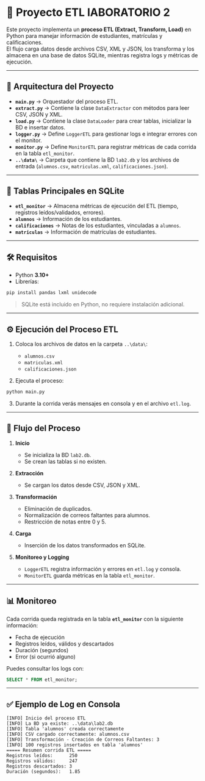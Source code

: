 # 📌 Proyecto ETL lABORATORIO 2

Este proyecto implementa un **proceso ETL (Extract, Transform, Load)** en Python para manejar información de estudiantes, matrículas y calificaciones.  
El flujo carga datos desde archivos CSV, XML y JSON, los transforma y los almacena en una base de datos SQLite, mientras registra logs y métricas de ejecución.

---

## 🚀 Arquitectura del Proyecto

- **`main.py`** → Orquestador del proceso ETL.  
- **`extract.py`** → Contiene la clase `DataExtractor` con métodos para leer CSV, JSON y XML.  
- **`load.py`** → Contiene la clase `DataLoader` para crear tablas, inicializar la BD e insertar datos.  
- **`logger.py`** → Define `LoggerETL` para gestionar logs e integrar errores con el monitor.  
- **`monitor.py`** → Define `MonitorETL` para registrar métricas de cada corrida en la tabla `etl_monitor`.  
- **`..\data\`** → Carpeta que contiene la BD `lab2.db` y los archivos de entrada (`alumnos.csv`, `matriculas.xml`, `calificaciones.json`).  

---

## 📂 Tablas Principales en SQLite

- **`etl_monitor`** → Almacena métricas de ejecución del ETL (tiempo, registros leídos/validados, errores).  
- **`alumnos`** → Información de los estudiantes.  
- **`calificaciones`** → Notas de los estudiantes, vinculadas a `alumnos`.  
- **`matriculas`** → Información de matrículas de estudiantes.  

---

## 🛠️ Requisitos

- Python **3.10+**  
- Librerías:  

```bash
pip install pandas lxml unidecode
```

> SQLite está incluido en Python, no requiere instalación adicional.

---

## ⚙️ Ejecución del Proceso ETL

1. Coloca los archivos de datos en la carpeta `..\data\`:
   - `alumnos.csv`
   - `matriculas.xml`
   - `calificaciones.json`

2. Ejecuta el proceso:

```bash
python main.py
```

3. Durante la corrida verás mensajes en consola y en el archivo `etl.log`.

---

## 📝 Flujo del Proceso

1. **Inicio**  
   - Se inicializa la BD `lab2.db`.  
   - Se crean las tablas si no existen.  

2. **Extracción**  
   - Se cargan los datos desde CSV, JSON y XML.  

3. **Transformación**  
   - Eliminación de duplicados.  
   - Normalización de correos faltantes para alumnos.  
   - Restricción de notas entre 0 y 5.  

4. **Carga**  
   - Inserción de los datos transformados en SQLite.  

5. **Monitoreo y Logging**  
   - `LoggerETL` registra información y errores en `etl.log` y consola.  
   - `MonitorETL` guarda métricas en la tabla `etl_monitor`.  

---

## 📊 Monitoreo

Cada corrida queda registrada en la tabla **`etl_monitor`** con la siguiente información:

- Fecha de ejecución  
- Registros leídos, válidos y descartados  
- Duración (segundos)  
- Error (si ocurrió alguno)  

Puedes consultar los logs con:

```sql
SELECT * FROM etl_monitor;
```

---

## ✅ Ejemplo de Log en Consola

```
[INFO] Inicio del proceso ETL
[INFO] La BD ya existe: ..\data\lab2.db
[INFO] Tabla 'alumnos' creada correctamente
[INFO] CSV cargado correctamente: alumnos.csv
[INFO] Transformación - Creación de Correos Faltantes: 3
[INFO] 100 registros insertados en tabla 'alumnos'
===== Resumen corrida ETL =====
Registros leídos:      250
Registros válidos:     247
Registros descartados: 3
Duración (segundos):   1.85
```